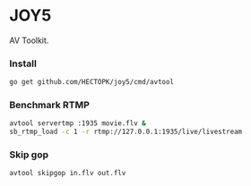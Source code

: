 # JOY5

AV Toolkit.

### Install

```sh
go get github.com/HECTOPK/joy5/cmd/avtool
```

### Benchmark RTMP

```sh
avtool servertmp :1935 movie.flv &
sb_rtmp_load -c 1 -r rtmp://127.0.0.1:1935/live/livestream
```

### Skip gop

```sh
avtool skipgop in.flv out.flv
```
